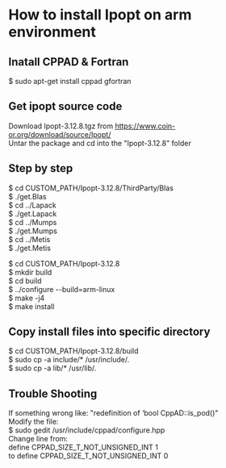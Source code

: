 # How to install Ipopt on arm environment  

## Inatall CPPAD & Fortran   
$ sudo apt-get install cppad gfortran  

## Get ipopt source code   
Download Ipopt-3.12.8.tgz from https://www.coin-or.org/download/source/Ipopt/  
Untar the package and cd into the "Ipopt-3.12.8" folder  

## Step by step   
$ cd CUSTOM_PATH/Ipopt-3.12.8/ThirdParty/Blas  
$ ./get.Blas    
$ cd ../Lapack  
$ ./get.Lapack  
$ cd ../Mumps  
$ ./get.Mumps  
$ cd ../Metis  
$ ./get.Metis  
   
$ cd CUSTOM_PATH/Ipopt-3.12.8  
$ mkdir build  
$ cd build  
$ ../configure --build=arm-linux  
$ make -j4  
$ make install  
    
## Copy install files into specific directory 
$ cd CUSTOM_PATH/Ipopt-3.12.8/build  
$ sudo cp -a include/* /usr/include/.  
$ sudo cp -a lib/* /usr/lib/.  
  
## Trouble Shooting
If something wrong like: "redefinition of ‘bool CppAD::is_pod()"  
Modify the file:  
$ sudo gedit /usr/include/cppad/configure.hpp   
Change line from:  
define CPPAD_SIZE_T_NOT_UNSIGNED_INT 1  
to 
define CPPAD_SIZE_T_NOT_UNSIGNED_INT 0  
